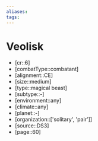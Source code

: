 ```yaml
---
aliases: 
tags: 
---
```


# Veolisk

- [cr::6]
- [combatType::combatant]
- [alignment::CE]
- [size::medium]
- [type::magical beast]
- [subtype::-]
- [environment::any]
- [climate::any]
- [planet::-]
- [organization::['solitary', 'pair']]
- [source::DS3]
- [page::60]

